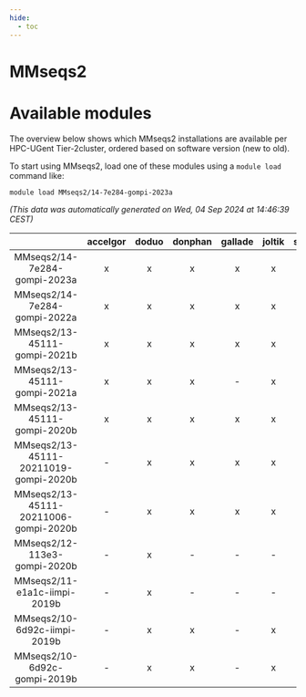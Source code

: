 ```yaml
---
hide:
  - toc
---
```


MMseqs2
=======

# Available modules


The overview below shows which MMseqs2 installations are available per HPC-UGent Tier-2cluster, ordered based on software version (new to old).

To start using MMseqs2, load one of these modules using a `module load` command like:

```shell
module load MMseqs2/14-7e284-gompi-2023a
```

*(This data was automatically generated on Wed, 04 Sep 2024 at 14:46:39 CEST)*  

| |accelgor|doduo|donphan|gallade|joltik|shinx|skitty|
| :---: | :---: | :---: | :---: | :---: | :---: | :---: | :---: |
|MMseqs2/14-7e284-gompi-2023a|x|x|x|x|x|x|x|
|MMseqs2/14-7e284-gompi-2022a|x|x|x|x|x|-|x|
|MMseqs2/13-45111-gompi-2021b|x|x|x|x|x|-|x|
|MMseqs2/13-45111-gompi-2021a|x|x|x|-|x|-|x|
|MMseqs2/13-45111-gompi-2020b|x|x|x|x|x|-|x|
|MMseqs2/13-45111-20211019-gompi-2020b|-|x|x|x|x|-|x|
|MMseqs2/13-45111-20211006-gompi-2020b|-|x|x|x|x|-|-|
|MMseqs2/12-113e3-gompi-2020b|-|x|-|-|-|-|-|
|MMseqs2/11-e1a1c-iimpi-2019b|-|x|-|-|-|-|x|
|MMseqs2/10-6d92c-iimpi-2019b|-|x|x|-|x|-|x|
|MMseqs2/10-6d92c-gompi-2019b|-|x|x|-|x|-|x|
